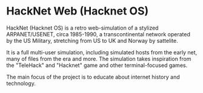 # HackNet Web (Hacknet OS)

HackNet (Hacknet OS) is a retro web-simulation of a stylized ARPANET/USENET, circa 1985-1990, a transcontinental network operated by the US Military, stretching 
from US to UK and Norway by sattelite. 

It is a full multi-user simulation, including simulated hosts from the early net, many 
of files from the era and more. The simulation takes inspiration from 
the "TeleHack" and "Hacknet" game and other terminal-focused games. 

The main focus of the project is to educate about internet 
history and technology.




